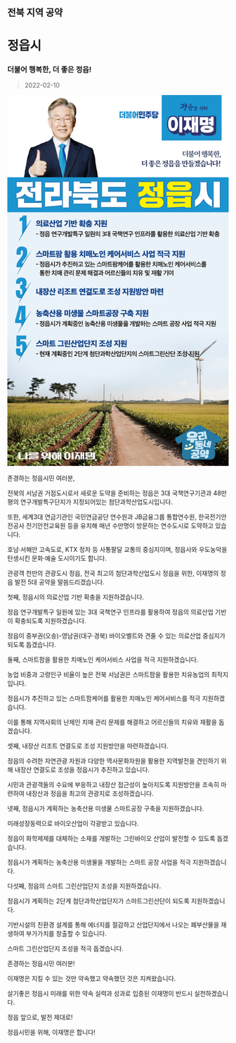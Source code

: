## 전북 지역 공약

# 정읍시

### 더불어 행복한, 더 좋은 정읍!
> 2022-02-10

![정읍시 지역공약](./005_013_013.png)

존경하는 정읍시민 여러분,

 

전북의 서남권 거점도시로서 새로운 도약을 준비하는 정읍은 3대 국책연구기관과 48만평의 연구개발특구단지가 지정되어있는 첨단과학산업도시입니다.

 

또한, 세계3대 연금기관인 국민연금공단 연수원과 JB금융그룹 통합연수원, 한국전기안전공사 전기안전교육원 등을 유치해 매년 수만명이 방문하는 연수도시로 도약하고 있습니다.

 

호남‧서해안 고속도로, KTX 정차 등 사통팔달 교통의 중심지이며, 정읍사와 우도농악을 탄생시킨 문화‧예술 도시이기도 합니다.

 

관광객 천만의 관광도시 정읍, 전국 최고의 첨단과학산업도시 정읍을 위한, 이재명의 정읍 발전 5대 공약을 말씀드리겠습니다. 

 

 

첫째, 정읍시의 의료산업 기반 확충을 지원하겠습니다. 




정읍 연구개발특구 일원에 있는 3대 국책연구 인프라를 활용하여 정읍의 의료산업 기반이 확충되도록 지원하겠습니다. 

정읍이 중부권(오송)-영남권(대구·경북) 바이오벨트와 견줄 수 있는 의료산업 중심지가 되도록 돕겠습니다. 

 

둘째, 스마트팜을 활용한 치매노인 케어서비스 사업을 적극 지원하겠습니다. 




농업 비중과 고령인구 비율이 높은 전북 서남권은 스마트팜을 활용한 치유농업의 최적지입니다. 

정읍시가 추진하고 있는 스마트팜케어를 활용한  치매노인 케어서비스를 적극 지원하겠습니다. 

이를 통해 지역사회의 난제인 치매 관리 문제를 해결하고 어르신들의 치유와 재활을 돕겠습니다. 

 

셋째, 내장산 리조트 연결도로 조성 지원방안을 마련하겠습니다.




정읍의 수려한 자연관광 자원과 다양한 역사문화자원을 활용한 지역발전을 견인하기 위해 내장산 연결도로 조성을 정읍시가 추진하고 있습니다.  

시민과 관광객들의 수요에 부응하고 내장산 접근성이 높아지도록 지원방안을 조속히 마련하여 내장산과 정읍을 최고의 관광지로 조성하겠습니다. 

 

넷째, 정읍시가 계획하는 농축산용 미생물 스마트공장 구축을 지원하겠습니다.  




미래성장동력으로 바이오산업이 각광받고 있습니다. 

정읍이 화학제제를 대체하는 소재를 개발하는 그린바이오 산업이 발전할 수 있도록 돕겠습니다. 

정읍시가 계획하는 농축산용 미생물을 개발하는 스마트 공장 사업을 적극 지원하겠습니다. 

 

다섯째, 정읍의 스마트 그린산업단지 조성을 지원하겠습니다.




정읍시가 계획하는 2단계 첨단과학산업단지가 스마트그린산단이 되도록 지원하겠습니다. 

기반시설의 친환경 설계를 통해 에너지를 절감하고 산업단지에서 나오는 폐부산물을 재생하여 부가가치를 창출할 수 있습니다.  

스마트 그린산업단지 조성을 적극 돕겠습니다. 

 

 

존경하는 정읍시민 여러분!

 

이재명은 지킬 수 있는 것만 약속했고 약속했던 것은 지켜왔습니다.

살기좋은 정읍시 미래를 위한 약속 실력과 성과로 입증된 이재명이 반드시 실천하겠습니다.

 

정읍 앞으로, 발전 제대로!

정읍시민을 위해, 이재명은 합니다! 

						